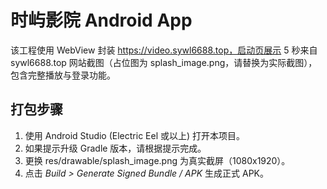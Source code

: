 
# 时屿影院 Android App

该工程使用 WebView 封装 https://video.sywl6688.top，启动页展示 5 秒来自 sywl6688.top 网站截图（占位图为 splash_image.png，请替换为实际截图），包含完整播放与登录功能。

## 打包步骤
1. 使用 Android Studio (Electric Eel 或以上) 打开本项目。
2. 如果提示升级 Gradle 版本，请根据提示完成。
3. 更换 res/drawable/splash_image.png 为真实截屏（1080x1920）。
4. 点击 *Build > Generate Signed Bundle / APK* 生成正式 APK。
